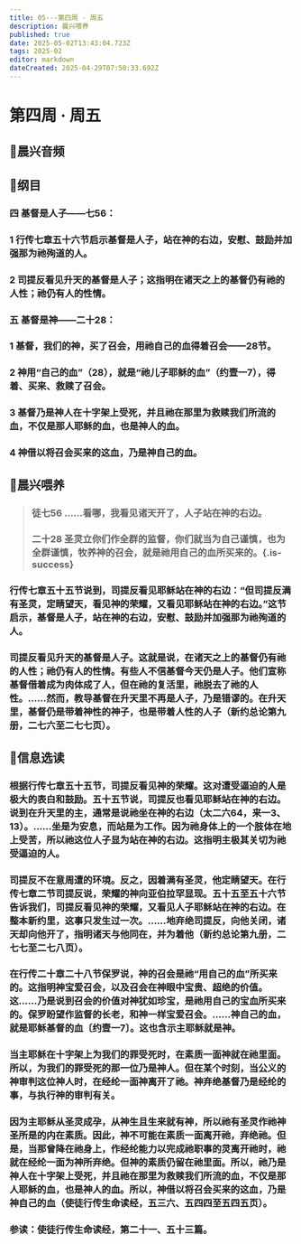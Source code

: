 ```yaml
---
title: 05---第四周 · 周五
description: 晨兴喂养
published: true
date: 2025-05-02T13:43:04.723Z
tags: 2025-02
editor: markdown
dateCreated: 2025-04-29T07:50:33.692Z
---
```


# 第四周 · 周五
## 🎵晨兴音频

## 📖纲目

### 四   基督是人子——七56：

### 1   行传七章五十六节启示基督是人子，站在神的右边，安慰、鼓励并加强那为祂殉道的人。

### 2   司提反看见升天的基督是人子；这指明在诸天之上的基督仍有祂的人性；祂仍有人的性情。

### 五   基督是神——二十28：

### 1   基督，我们的神，买了召会，用祂自己的血得着召会——28节。

### 2   神用“自己的血”（28），就是“祂儿子耶稣的血”（约壹一7），得着、买来、救赎了召会。

### 3   基督乃是神人在十字架上受死，并且祂在那里为救赎我们所流的血，不仅是那人耶稣的血，也是神人的血。

### 4   神借以将召会买来的这血，乃是神自己的血。

## 📖晨兴喂养

>### 徒七56    ……看哪，我看见诸天开了，人子站在神的右边。
>
>### 二十28    圣灵立你们作全群的监督，你们就当为自己谨慎，也为全群谨慎，牧养神的召会，就是祂用自己的血所买来的。{.is-success}

### 行传七章五十五节说到，司提反看见耶稣站在神的右边：“但司提反满有圣灵，定睛望天，看见神的荣耀，又看见耶稣站在神的右边。”这节启示，基督是人子，站在神的右边，安慰、鼓励并加强那为祂殉道的人。

### 司提反看见升天的基督是人子。这就是说，在诸天之上的基督仍有祂的人性；祂仍有人的性情。有些人不信基督今天仍是人子。他们宣称基督借着成为肉体成了人，但在祂的复活里，祂脱去了祂的人性。……然而，教导基督在升天里不再是人子，乃是错谬的。在升天里，基督仍是带着神性的神子，也是带着人性的人子（新约总论第九册，二七六至二七七页）。

## 📖信息选读

### 根据行传七章五十五节，司提反看见神的荣耀。这对遭受逼迫的人是极大的表白和鼓励。五十五节说，司提反也看见耶稣站在神的右边。说到在升天里的主，通常是说祂坐在神的右边（太二六64，来一3、13）。……坐是为安息，而站是为工作。因为祂身体上的一个肢体在地上受苦，所以祂这位人子显为站在神的右边。这指明主极其关切为祂受逼迫的人。

### 司提反不在意周遭的环境。反之，因着满有圣灵，他定睛望天。在行传七章二节司提反说，荣耀的神向亚伯拉罕显现。五十五至五十六节告诉我们，司提反看见神的荣耀，又看见人子耶稣站在神的右边。在整本新约里，这事只发生过一次。……地弃绝司提反，向他关闭，诸天却向他开了，指明诸天与他同在，并为着他（新约总论第九册，二七七至二七八页）。

### 在行传二十章二十八节保罗说，神的召会是祂“用自己的血”所买来的。这指明神宝爱召会，以及召会在神眼中宝贵、超绝的价值。这……乃是说到召会的价值对神犹如珍宝，是祂用自己的宝血所买来的。保罗盼望作监督的长老，和神一样宝爱召会。……神自己的血，就是耶稣基督的血〔约壹一7〕。这也含示主耶稣就是神。

### 当主耶稣在十字架上为我们的罪受死时，在素质一面神就在祂里面。所以，为我们的罪受死的那一位乃是神人。但在某个时刻，当公义的神审判这位神人时，在经纶一面神离开了祂。神弃绝基督乃是经纶的事，与执行神的审判有关。

### 因为主耶稣从圣灵成孕，从神生且生来就有神，所以祂有圣灵作祂神圣所是的内在素质。因此，神不可能在素质一面离开祂，弃绝祂。但是，当那曾降在祂身上，作经纶能力以完成祂职事的灵离开祂时，祂就在经纶一面为神所弃绝。但神的素质仍留在祂里面。所以，祂乃是神人在十字架上受死，并且祂在那里为救赎我们所流的血，不仅是那人耶稣的血，也是神人的血。所以，神借以将召会买来的这血，乃是神自己的血（使徒行传生命读经，五三六、五四四至五四五页）。

### 参读：使徒行传生命读经，第二十一、五十三篇。
<!-- Google tag (gtag.js) -->
<script async src="https://www.googletagmanager.com/gtag/js?id=G-1P8709Z16T"></script>
<script>
  window.dataLayer = window.dataLayer || [];
  function gtag(){dataLayer.push(arguments);}
  gtag('js', new Date());

  gtag('config', 'G-1P8709Z16T');
</script>